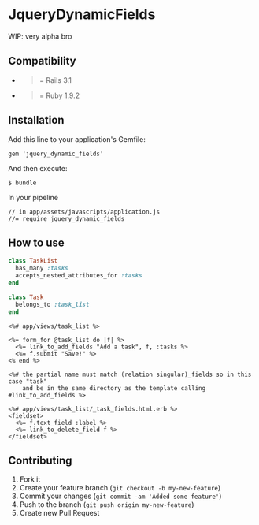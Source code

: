 # JqueryDynamicFields

WIP: very alpha bro

## Compatibility

* >= Rails 3.1
* >= Ruby 1.9.2

## Installation

Add this line to your application's Gemfile:

    gem 'jquery_dynamic_fields'

And then execute:

    $ bundle

In your pipeline

    // in app/assets/javascripts/application.js
    //= require jquery_dynamic_fields

## How to use

```ruby
class TaskList
  has_many :tasks
  accepts_nested_attributes_for :tasks
end

class Task
  belongs_to :task_list
end

```

```erb
<%# app/views/task_list %>

<%= form_for @task_list do |f| %>
  <%= link_to_add_fields "Add a task", f, :tasks %>
  <%= f.submit "Save!" %>
<% end %>

<%# the partial name must match (relation singular)_fields so in this case "task"
    and be in the same directory as the template calling #link_to_add_fields %>

<%# app/views/task_list/_task_fields.html.erb %>
<fieldset>
  <%= f.text_field :label %>
  <%= link_to_delete_field f %>
</fieldset>
```

## Contributing

1. Fork it
2. Create your feature branch (`git checkout -b my-new-feature`)
3. Commit your changes (`git commit -am 'Added some feature'`)
4. Push to the branch (`git push origin my-new-feature`)
5. Create new Pull Request
